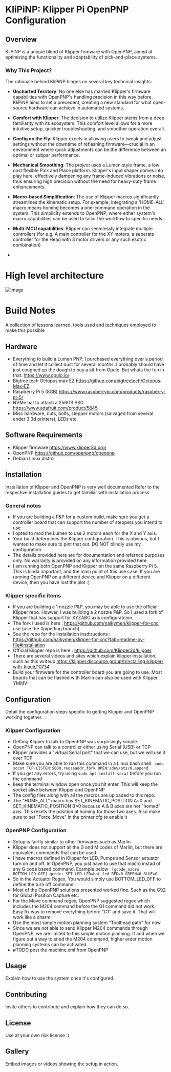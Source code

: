 # KliPiNP: Klipper Pi OpenPNP Configuration

## Overview

KliPiNP is a unique blend of Klipper firmware with OpenPNP, aimed at optimizing the functionality and adaptability of pick-and-place systems. 

### Why This Project?

The rationale behind KliPiNP hinges on several key technical insights:

- **Uncharted Territory**: No one else has married Klipper's firmware capabilities with OpenPNP's handling precision in this way before. KliPiNP aims to set a precedent, creating a new standard for what open-source hardware can achieve in automated systems.

- **Comfort with Klipper**: The decision to utilize Klipper stems from a deep familiarity with its ecosystem. This comfort level allows for a more intuitive setup, quicker troubleshooting, and smoother operation overall.

- **Config on the Fly**: Klipper excels in allowing users to tweak and adjust settings without the downtime of reflashing firmware—crucial in an environment where quick adjustments can be the difference between an optimal or subpar performance.

- **Mechanical Smoothing**: The project uses a Lumen style frame, a low cost flexible Pick and Place platform. Klipper's input shaper comes into play here, effectively dampening any frame-induced vibrations or noise, thus ensuring high precision without the need for heavy-duty frame enhancements.

- **Macro-based Simplification**: The use of Klipper macros significantly streamlines the kinematic setup. For example, integrating a 'HOME-ALL' macro means homing becomes a one-command operation in the system. This simplicity extends to OpenPNP, where either system's macro capabilities can be used to tailor the workflow to specific needs.

- **Multi-MCU capabilities**: Klipper can seemlessly integrate multiple controllers (for e.g. A main controller for the XY motors, a seperate controller for the Head with 3 motor drivers or any such esotric combination)
- 
# High level architecture
![image](https://github.com/user-attachments/assets/a08ab512-ab0d-4388-9b1c-2b702b49746b)


# Build Notes
 A collection of lessons learned, tools used and techniques employed to make this possible

## Hardware 
- Everything to build a Lumen PNP. I purchased everything over a  period of time and let it collect dust for several months. I probably should have just coughed up the dough to buy a kit from Opulo. But whats the fun in that. https://www.opulo.io/
- Bigtree tech Octopus max EZ  https://github.com/bigtreetech/Octopus-Max-EZ
- Raspberry Pi 5 (8GB) https://www.raspberrypi.com/products/raspberry-pi-5/
- NVMe hat to attach a 256GB SSD https://www.adafruit.com/product/5845
- Misc hardware, nuts, bolts, stepper motors (salvaged from several ender 3 3d printers), LEDs  etc

## Software Requirements
- Klipper firmware https://www.klipper3d.org/
- OpenPNP https://github.com/openpnp/openpnp
- Debian Linux distro 

## Installation
Installation of Klipper and OpenPNP is very well documented
Refer to the respective installation guides to get familiar with installation process

### General notes
- If you are building a P&P for a custom build, make sure you get a controller board that can support the number of steppers you intend to use
- I opted to mod the Lumen to use 2 motors each for the X and Y axis.
- Your build determines the Klipper configuration. This is obvious, but I wanted to make sure to pint that out. DO NOT blindly use my configuration.
- The details provided here are for documentation and refernce purposes only. No warranty is provided on any information provided here.
- I am running both OpenPNP and Klipper on the same Raspberry Pi 5. This is kinda important, and the main point of this use case. If you are running OpenPNP on a different device and Klipper on a different device, then you have lost the plot :)

### Klipper specific items
- If you are building a 1 nozzle P&P, you may be able to use the official Klipper repo. Howver, I was building a 2 nozzle P&P. So I used a fork of Klipper that has support for XYZABC axis configuratoion.
- The fork i used is here : https://github.com/naikymen/klipper-for-cnc use (use the #pipetting branch)
- See the repo for the installation insdtructions : https://github.com/naikymen/klipper-for-cnc?tab=readme-ov-file#installation
- Official Klipper repo is here : https://github.com/Klipper3d/klipper
- There are several videos and sites which explain klipper installation, such as this writeup https://klipper.discourse.group/t/installing-klipper-with-kiauh/10734
- Build your firmware for the controller board you are going to use. Most boards that can be flashed with Marlin can also be used with Klipper. YMMV
  
## Configuration
Detail the configuration steps specific to getting Klipper and OpenPNP working together.

### Klipper Configuration
- Getting Klipper to talk to OpenPNP was surprisingly simple.
- OpenPNP can talk to a controller either using Serial (USB) or TCP
- Klipper provides a "virtual Serial port" that we can use, but we will use it over TCP
- Make sure you are able to run this command in a Linux bash shell
 ` sudo socat TCP-LISTEN:5000,reuseaddr,fork OPEN:/dev/pts/0,append`
- If you get any errors, try using `sudo apt install socat` before you run the command
- keep the terminal window open once you hit enter. This will keep the socket alive between Klipper and OpenPNP
- The config files along with all the macros are uploaded to this repo.
- The "HOME_ALL" macro has SET_KINEMATIC_POSITION A=0 and SET_KINEMATIC_POSITION B=0 because A & B axes are not "homed" axis. This resets the position at homing for those two axes. Also make sure to set "Force_Move" in the printer.cfg to enable it

### OpenPNP Configuration
- Setup is fairtly similar to other firmwares such as Marlin
- Klipper does not support all the G and M codes of Marlin, but there are equivalent commands that can be used.
- I have macros defined in Klipper for LED, Pumps and Sensor actuator turn on and off. In OpenPNP, you just have to use that macro instad of any G code based command. Example below
`  [gcode_macro BOTTOM_LED_OFF]
gcode:
    SET_LED LED=bot_led RED=0 GREEN=0 BLUE=0 `
- So in the Actuator Regex, You would simply use BOTTOM_LED_OFF to define the turn off command
- Most of the OpenPNP solutions presented worked fine. Such as the G92 for Global Position Capture etc.
- For the Move command regex, OpenPNP suggested regex which includes the  M204 command before the G1 command did not work. Easy fix was to remove everything before "G1" and save it. That will work like a charm
- Use the most simple motion planning system "Toolhead path" for now.
- Since we are not able to send Klipper M204 commands through OpenPNP, we are limited to this simple motion planning. If and when we figure out a way to sned the M204 command, higher order motion planning systems can be activated.
- #TODO post the machine.xml from OpenPNP

## Usage
Explain how to use the system once it's configured.

## Contributing
Invite others to contribute and explain how they can do so.

## License
Use at your own risk license :)


## Gallery
Embed images or videos showing the setup in action.

